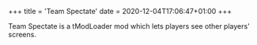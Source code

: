 +++
title = 'Team Spectate'
date = 2020-12-04T17:06:47+01:00
+++

Team Spectate is a tModLoader mod which lets players see other players' screens.